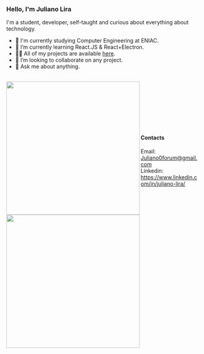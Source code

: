 
### Hello, I'm Juliano Lira

I'm a student, developer, self-taught and curious about everything about technology.

- :school: I'm currently studying Computer Engineering at ENIAC.
- 🌱 I’m currently learning React.JS & React+Electron.
- 👨‍💻 All of my projects are available  [here](https://github.com/ShintaroBRL?tab=repositories).
- 👯 I’m looking to collaborate on any project.
- 💬 Ask me about anything.

<br>
<img width="350px" align="left" src="https://github-readme-stats.vercel.app/api/top-langs/?username=julianoBRL&layout=compact&theme=tokyonight" />
<img width="350px" align="left" src="https://github-readme-stats.vercel.app/api?username=julianoBRL&layout=compact&show_icons=true&theme=tokyonight" /><br><br><br><br><br><br><br>

#### Contacts
Email: Juliano0forum@gmail.com<br>
Linkedin: https://www.linkedin.com/in/juliano-lira/
